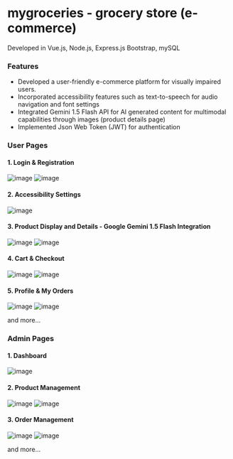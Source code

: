 # mygroceries - grocery store (e-commerce)
Developed in Vue.js, Node.js, Express.js Bootstrap, mySQL

### Features
- Developed a user-friendly e-commerce platform for visually impaired users.
- Incorporated accessibility features such as text-to-speech for audio navigation and font settings
- Integrated Gemini 1.5 Flash API for AI generated content for multimodal capabilities through images (product details page)
- Implemented Json Web Token (JWT) for authentication

### User Pages
#### 1. Login & Registration
![image](https://github.com/rheathadhani/mygroceries/blob/c6d5c3e189d48d13ff999b985e663279b37ff479/frontend/src/assets/login.png)
![image](https://github.com/rheathadhani/mygroceries/blob/b98e6e5679d560ab2ffc599886f15acef684ff26/frontend/src/assets/reg.png)
#### 2. Accessibility Settings
![image](https://github.com/rheathadhani/mygroceries/blob/b98e6e5679d560ab2ffc599886f15acef684ff26/frontend/src/assets/setting.png)
#### 3. Product Display and Details - Google Gemini 1.5 Flash Integration
![image](https://github.com/rheathadhani/mygroceries/blob/b98e6e5679d560ab2ffc599886f15acef684ff26/frontend/src/assets/products%20page.png)
![image](https://github.com/rheathadhani/mygroceries/blob/b98e6e5679d560ab2ffc599886f15acef684ff26/frontend/src/assets/productdetail.png)
#### 4. Cart & Checkout
![image](https://github.com/rheathadhani/mygroceries/blob/b98e6e5679d560ab2ffc599886f15acef684ff26/frontend/src/assets/cart.png)
![image](https://github.com/rheathadhani/mygroceries/blob/b98e6e5679d560ab2ffc599886f15acef684ff26/frontend/src/assets/checkout.png)
#### 5. Profile & My Orders
![image](https://github.com/rheathadhani/mygroceries/blob/b98e6e5679d560ab2ffc599886f15acef684ff26/frontend/src/assets/profiledetail.png)
![image](https://github.com/rheathadhani/mygroceries/blob/b98e6e5679d560ab2ffc599886f15acef684ff26/frontend/src/assets/profile.png)

and more...


### Admin Pages
#### 1. Dashboard
![image](https://github.com/rheathadhani/mygroceries/blob/b98e6e5679d560ab2ffc599886f15acef684ff26/frontend/src/assets/admin.png)
#### 2. Product Management
![image](https://github.com/rheathadhani/mygroceries/blob/b98e6e5679d560ab2ffc599886f15acef684ff26/frontend/src/assets/admin-p.png)
![image](https://github.com/rheathadhani/mygroceries/blob/b98e6e5679d560ab2ffc599886f15acef684ff26/frontend/src/assets/productdetail.png)
#### 3. Order Management
![image](https://github.com/rheathadhani/mygroceries/blob/b98e6e5679d560ab2ffc599886f15acef684ff26/frontend/src/assets/admin-o.png)
![image](https://github.com/rheathadhani/mygroceries/blob/b98e6e5679d560ab2ffc599886f15acef684ff26/frontend/src/assets/admin-o-d.png)

and more...


